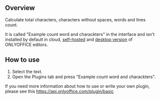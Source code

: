 ## Overview

Calculate total characters, characters without spaces, words and lines count.

It is called "Example count word and charackters" in the interface and isn't installed by default in cloud, [self-hosted](https://github.com/ONLYOFFICE/DocumentServer) and [desktop version](https://github.com/ONLYOFFICE/DesktopEditors) of ONLYOFFICE editors. 

## How to use

1. Select the text.
2. Open the Plugins tab and press "Example count word and charackters".

If you need more information about how to use or write your own plugin, please see this https://api.onlyoffice.com/plugin/basic